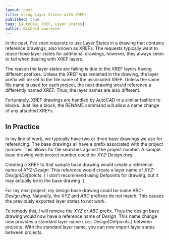 ```yaml
---
layout: post
title: Using Layer States with XREFs
published: true
tags: [AutoCAD, XREF, Layer States]
author: Richard Lawrence
---
```

In the past, I've seen requests to use Layer States in a drawing that contains reference drawings, also known as XREFs.  The requests typically want to reuse those layer states for additional drawings, however, they always seem to fail when dealing with XREF layers.

The reason the layer states are failing is due to the XREF layers having different prefixes.  Unless the XREF was renamed in the drawing, the layer prefix will be set to the file name of the associated XREF.  Unless the same file name is used for each project, the next drawing would reference a differently named XREF. Thus, the layer names are also different.

Fortunately, XREF drawings are handled by AutoCAD in a similar fashion to blocks.  Just like a block, the RENAME command will allow a name change of any attached XREFs.

## In Practice

In my line of work, we typically have two or three base drawings we use for referencing.  The base drawings all have a prefix associated with the project number.  This allows for file searches against the project number.  A sample base drawing with project number could be _XYZ-Design.dwg_.

Creating a XREF to that sample base drawing would create a reference name of _XYZ-Design_.  This reference would create a layer name of _XYZ-Design&#124;Defpoints_. ( I don't recommend using Defpoints for drawing, but it may actually be in the base drawing. )

For my next project, my design base drawing could be name _ABC-Design.dwg_.  Naturally, the _XYZ_ and _ABC_ prefixes do not match.  This causes the previously exported layer states to not work.

To remedy this, I will remove the _XYZ_ or _ABC_ prefix.  Thus the design base drawing would now have a reference name of _Design_.  This name change now provides a standard layer name ( i.e.: Design&#124;Defpoints ) between projects.  With the standard layer name, you can now import layer states between projects.